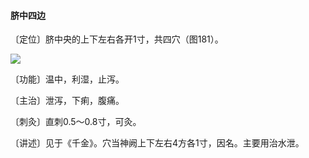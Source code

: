 #### 脐中四边

〔定位〕脐中央的上下左右各开1寸，共四穴（图181）。

![](./img/图181.jpg)

〔功能〕温中，利湿，止泻。

〔主治〕泄泻，下痢，腹痛。

〔刺灸〕直刺0.5～0.8寸，可灸。

〔讲述〕见于《千金》。穴当神阙上下左右4方各1寸，因名。主要用治水泄。
